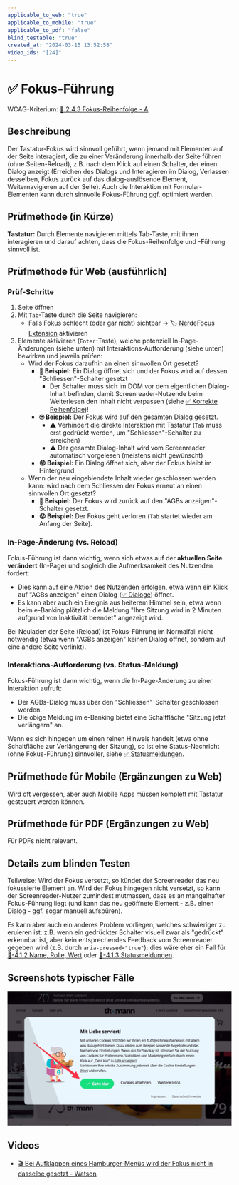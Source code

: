 ```yaml
---
applicable_to_web: "true"
applicable_to_mobile: "true"
applicable_to_pdf: "false"
blind_testable: "true"
created_at: "2024-03-15 13:52:58"
video_ids: "[24]"
---
```


# ✅ Fokus-Führung

WCAG-Kriterium: [📜 2.4.3 Fokus-Reihenfolge - A](..)

## Beschreibung

Der Tastatur-Fokus wird sinnvoll geführt, wenn jemand mit Elementen auf der Seite interagiert, die zu einer Veränderung innerhalb der Seite führen (ohne Seiten-Reload), z.B. nach dem Klick auf einen Schalter, der einen Dialog anzeigt (Erreichen des Dialogs und Interagieren im Dialog, Verlassen desselben, Fokus zurück auf das dialog-auslösende Element, Weiternavigieren auf der Seite). Auch die Interaktion mit Formular-Elementen kann durch sinnvolle Fokus-Führung ggf. optimiert werden.

## Prüfmethode (in Kürze)

**Tastatur:** Durch Elemente navigieren mittels Tab-Taste, mit ihnen interagieren und darauf achten, dass die Fokus-Reihenfolge und -Führung sinnvoll ist.

## Prüfmethode für Web (ausführlich)

### Prüf-Schritte

1. Seite öffnen
1. Mit `Tab`-Taste durch die Seite navigieren:
    - Falls Fokus schlecht (oder gar nicht) sichtbar → [🏷️ NerdeFocus Extension](/de/tags/nerdefocus-extension) aktivieren
1. Elemente aktivieren (`Enter`-Taste), welche potenziell In-Page-Änderungen (siehe unten) mit Interaktions-Aufforderung (siehe unten) bewirken und jeweils prüfen:
    - Wird der Fokus daraufhin an einen sinnvollen Ort gesetzt?
        - **🙂 Beispiel:** Ein Dialog öffnet sich und der Fokus wird auf dessen "Schliessen"-Schalter gesetzt
            - Der Schalter muss sich im DOM vor dem eigentlichen Dialog-Inhalt befinden, damit Screenreader-Nutzende beim Weiterlesen den Inhalt nicht verpassen (siehe [✅ Korrekte Reihenfolge](/de/wcag/1.3.2-bedeutungsvolle-reihenfolge/korrekte-reihenfolge))!
        - **🙄 Beispiel:** Der Fokus wird auf den gesamten Dialog gesetzt.
            - ⚠️ Verhindert die direkte Interaktion mit Tastatur (`Tab` muss erst gedrückt werden, um "Schliessen"-Schalter zu erreichen)
            - ⚠️ Der gesamte Dialog-Inhalt wird vom Screenreader automatisch vorgelesen (meistens nicht gewünscht)
        - **😡 Beispiel:** Ein Dialog öffnet sich, aber der Fokus bleibt im Hintergrund.
    - Wenn der neu eingeblendete Inhalt wieder geschlossen werden kann: wird nach dem Schliessen der Fokus erneut an einen sinnvollen Ort gesetzt?
        - **🙂 Beispiel:** Der Fokus wird zurück auf den "AGBs anzeigen"-Schalter gesetzt.
        - **😡 Beispiel:** Der Fokus geht verloren (`Tab` startet wieder am Anfang der Seite).

### In-Page-Änderung (vs. Reload)

Fokus-Führung ist dann wichtig, wenn sich etwas auf der **aktuellen Seite verändert** (In-Page) und sogleich die Aufmerksamkeit des Nutzenden fordert:

- Dies kann auf eine Aktion des Nutzenden erfolgen, etwa wenn ein Klick auf "AGBs anzeigen" einen Dialog ([✅ Dialoge](/de/wcag/4.1.2a-erweiterte-steuerelemente-widgets/dialoge)) öffnet.
- Es kann aber auch ein Ereignis aus heiterem Himmel sein, etwa wenn beim e-Banking plötzlich die Meldung "Ihre Sitzung wird in 2 Minuten aufgrund von Inaktivität beendet" angezeigt wird.

Bei Neuladen der Seite (Reload) ist Fokus-Führung im Normalfall nicht notwendig (etwa wenn "AGBs anzeigen" keinen Dialog öffnet, sondern auf eine andere Seite verlinkt).

### Interaktions-Aufforderung (vs. Status-Meldung)

Fokus-Führung ist dann wichtig, wenn die In-Page-Änderung zu einer Interaktion aufruft:

- Der AGBs-Dialog muss über den "Schliessen"-Schalter geschlossen werden.
- Die obige Meldung im e-Banking bietet eine Schaltfläche "Sitzung jetzt verlängern" an.

Wenn es sich hingegen um einen reinen Hinweis handelt (etwa ohne Schaltfläche zur Verlängerung der Sitzung), so ist eine Status-Nachricht (ohne Fokus-Führung) sinnvoller, siehe [✅ Statusmeldungen](/de/wcag/4.1.3-statusmeldungen/statusmeldungen).

## Prüfmethode für Mobile (Ergänzungen zu Web)

Wird oft vergessen, aber auch Mobile Apps müssen komplett mit Tastatur gesteuert werden können.

## Prüfmethode für PDF (Ergänzungen zu Web)

Für PDFs nicht relevant.

## Details zum blinden Testen

Teilweise: Wird der Fokus versetzt, so kündet der Screenreader das neu fokussierte Element an. Wird der Fokus hingegen nicht versetzt, so kann der Screenreader-Nutzer zumindest mutmassen, dass es an mangelhafter Fokus-Führung liegt (und kann das neu geöffnete Element - z.B. einen Dialog - ggf. sogar manuell aufspüren).

Es kann aber auch ein anderes Problem vorliegen, welches schwieriger zu eruieren ist: z.B. wenn ein gedrückter Schalter visuell zwar als "gedrückt" erkennbar ist, aber kein entsprechendes Feedback vom Screenreader gegeben wird (z.B. durch `aria-pressed="true"`); dies wäre eher ein Fall für [📜-4.1.2 Name, Rolle, Wert](/de/wcag/4.1.2-name-rolle-wert) oder [📜-4.1.3 Statusmeldungen](/de/wcag/4.1.3-statusmeldungen).

## Screenshots typischer Fälle

![Fokus sollte direkt in Cookie-Banner gesetzt werden](images/fokus-sollte-direkt-in-cookie-banner-gesetzt-werden.png)

## Videos

- [🎬 Bei Aufklappen eines Hamburger-Menüs wird der Fokus nicht in dasselbe gesetzt - Watson](/de/videos/bei-aufklappen-eines-hamburger-menues-wird-der-fokus-nicht-in-dasselbe-gesetzt-watson)
